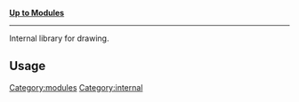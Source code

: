 [**Up to Modules**](:Category:modules "wikilink")

------------------------------------------------------------------------

Internal library for drawing.

Usage
-----

<Category:modules> <Category:internal>
